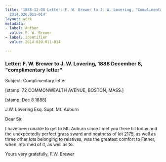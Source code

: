 ```yaml
---
title: '1888-12-08 Letter: F. W. Brewer to J. W. Lovering, "Complimentary letter,"
  2014.020.011-014'
layout: work
metadata:
- label: Author
  value: F. W. Brewer
- label: Identifier
  value: 2014.020.011-014

---
```

<div class="pages">
<div id="page-1484792">
<h3><a name="page-1484792">Letter: F. W. Brewer to J. W. Lovering, 1888 December 8, &quot;complimentary letter&quot;</a></h3>
<div class="page-content">
<p>Subject: Complimentary letter</p>
<p>[stamp: 72 COMMONWEALTH AVENUE,<span class='line-break'> </span>BOSTON, MASS.]</p>
<p>[stamp: Dec 8 1888]</p>
<p>J.W. Lovering Esq.<span class='line-break'> </span>Supt. Mt. Auburn</p>
<p>Dear Sir,</p>
<p>I have been unable <span class='line-break'> </span>to get to Mt. Auburn since I <span class='line-break'> </span>met you there till today and<span class='line-break'> </span>the unexpectedly perfect grass<span class='line-break'> </span>sward and neatness of lot<span class='line-break'> </span><u>2175,</u> as well as three other<span class='line-break'> </span>lots belonging to relatives, was<span class='line-break'> </span>the greatest comfort to Father,<span class='line-break'> </span>when informed of it, as well<span class='line-break'> </span>as to.</p>
<p>Yours very gratefully,<span class='line-break'> </span>F.W. Brewer<span class='line-break'> </span></p>
</div>
</div>
<br />
</div>
